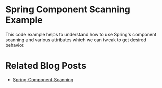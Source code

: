 # Spring Component Scanning Example

This code example helps to understand how to use Spring's component scanning and various attributes which we can tweak to get desired behavior.

# Related Blog Posts

- [Spring Component Scanning](https://reflectoring.io/spring-component-scanning/)
